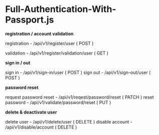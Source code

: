 # Full-Authentication-With-Passport.js

**registration / account validation**

registration - /api/v1/register/user ( POST ) 

validation -  /api/v1/register/validation/user ( GET ) 

**sign in / out**

sign in - /api/v1/sign-in/user ( POST ) 
sign out - /api/v1/sign-out/user ( POST )

**password reset**

request password reset - /api/v1/reqest/password/reset ( PATCH ) 
reset password - /api/v1/validate/password/reset ( PUT )

**delete & deactivate user**

delete user - /api/v1/delete/user ( DELETE )
disable account - /api/v1/disable/account ( DELETE )





